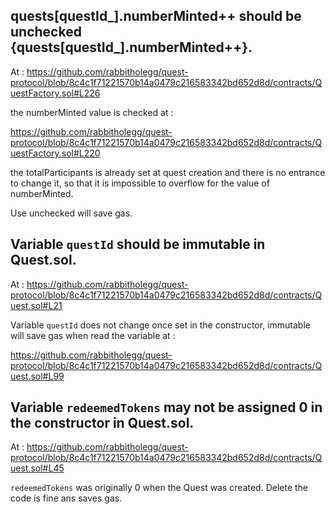 ## quests[questId_].numberMinted++ should be unchecked {quests[questId_].numberMinted++}.

At : https://github.com/rabbitholegg/quest-protocol/blob/8c4c1f71221570b14a0479c216583342bd652d8d/contracts/QuestFactory.sol#L226

the numberMinted value is checked at :

https://github.com/rabbitholegg/quest-protocol/blob/8c4c1f71221570b14a0479c216583342bd652d8d/contracts/QuestFactory.sol#L220

the totalParticipants is already set at quest creation and there is no entrance to change it, so that it is impossible to overflow for the value of numberMinted. 

Use unchecked will save gas.

## Variable `questId` should be immutable in Quest.sol.
At : https://github.com/rabbitholegg/quest-protocol/blob/8c4c1f71221570b14a0479c216583342bd652d8d/contracts/Quest.sol#L21

Variable `questId` does not change once set in the constructor, immutable will save gas when read the variable at : 

https://github.com/rabbitholegg/quest-protocol/blob/8c4c1f71221570b14a0479c216583342bd652d8d/contracts/Quest.sol#L99

## Variable `redeemedTokens` may not be assigned 0 in the constructor in Quest.sol.
At : https://github.com/rabbitholegg/quest-protocol/blob/8c4c1f71221570b14a0479c216583342bd652d8d/contracts/Quest.sol#L45

`redeemedTokens` was originally 0 when the Quest was created. Delete the code is fine ans saves gas.